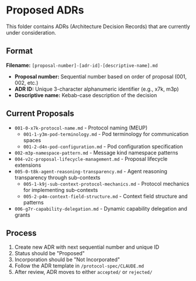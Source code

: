 # Proposed ADRs

This folder contains ADRs (Architecture Decision Records) that are currently under consideration.

## Format

**Filename:** `[proposal-number]-[adr-id]-[descriptive-name].md`

- **Proposal number:** Sequential number based on order of proposal (001, 002, etc.)
- **ADR ID:** Unique 3-character alphanumeric identifier (e.g., x7k, m3p)
- **Descriptive name:** Kebab-case description of the decision

## Current Proposals

- `001-0-x7k-protocol-name.md` - Protocol naming (MEUP)
  - `001-1-y3m-pod-terminology.md` - Pod terminology for communication spaces
  - `001-2-d4n-pod-configuration.md` - Pod configuration specification
- `002-m3p-namespace-pattern.md` - Message kind namespace patterns
- `004-v2c-proposal-lifecycle-management.md` - Proposal lifecycle extensions
- `005-0-t8k-agent-reasoning-transparency.md` - Agent reasoning transparency through sub-contexts
  - `005-1-k9j-sub-context-protocol-mechanics.md` - Protocol mechanics for implementing sub-contexts
  - `005-2-p4m-context-field-structure.md` - Context field structure and patterns
- `006-g7r-capability-delegation.md` - Dynamic capability delegation and grants

## Process

1. Create new ADR with next sequential number and unique ID
2. Status should be "Proposed"
3. Incorporation should be "Not Incorporated"
4. Follow the ADR template in `/protocol-spec/CLAUDE.md`
5. After review, ADR moves to either `accepted/` or `rejected/`